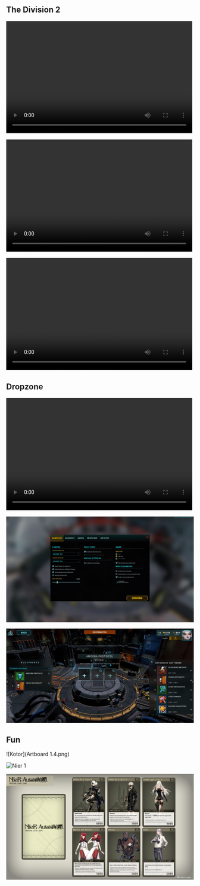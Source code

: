 ## The Division 2


<video src="vid1.mp4" width="500" height="300" controls preload></video>


<video src="vid2.mp4" width="500" height="300" controls preload></video>


<video src="vid3.mp4" width="500" height="300" controls preload></video>



## Dropzone


<video src="vid4.mp4" width="500" height="300" controls preload></video>

![Settings](Settings.JPG)

![Crafting](Crafting.JPG)


## Fun


![Kotor](Artboard 1.4.png)

![Nier 1](Neir1.jpg)

![Nier 2](Nier2.jpg)
